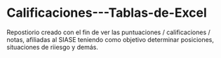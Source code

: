 # Calificaciones---Tablas-de-Excel
Repostiorio creado con el fin de ver las puntuaciones / calificaciones / notas, afiliadas al SIASE teniendo como objetivo determinar posiciones, situaciones de riiesgo y demás. 
